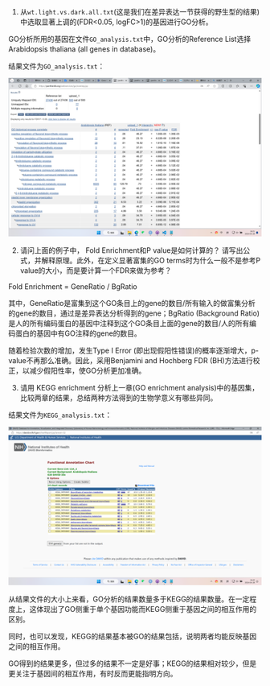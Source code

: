 1. 从`wt.light.vs.dark.all.txt`(这是我们在差异表达一节获得的野生型的结果)中选取显著上调的(FDR<0.05, logFC>1)的基因进行GO分析。

GO分析所用的基因在文件`GO_analysis.txt`中，GO分析的Reference List选择Arabidopsis thaliana (all genes in database)。

结果文件为`GO_analysis.txt`：

![alt text](GO_analysis.png)

2. 请问上面的例子中， Fold Enrichment和P value是如何计算的？ 请写出公式，并解释原理。此外，在定义显著富集的GO terms时为什么一般不是参考P value的大小，而是要计算一个FDR来做为参考？

Fold Enrichment = GeneRatio / BgRatio

其中，GeneRatio是富集到这个GO条目上的gene的数目/所有输入的做富集分析的gene的数目，通过是差异表达分析得到的gene；BgRatio (Background Ratio)是人的所有编码蛋白的基因中注释到这个GO条目上面的gene的数目/人的所有编码蛋白的基因中有GO注释的gene的数目。

随着检验次数的增加，发生Type I Error (即出现假阳性错误)的概率逐渐增大，p-value不再那么准确。因此，采用Benjamini and Hochberg FDR (BH)方法进行校正，以减少假阳性率，使GO分析更加准确。

3. 请用 KEGG enrichment 分析上一章(GO enrichment analysis)中的基因集，比较两章的结果，总结两种方法得到的生物学意义有哪些异同。

结果文件为`KEGG_analysis.txt`：

![alt text](KEGG_analysis.png)

从结果文件的大小上来看，GO分析的结果数量多于KEGG的结果数量。在一定程度上，这体现出了GO侧重于单个基因功能而KEGG侧重于基因之间的相互作用的区别。

同时，也可以发现，KEGG的结果基本被GO的结果包括，说明两者均能反映基因之间的相互作用。

GO得到的结果更多，但过多的结果不一定是好事；KEGG的结果相对较少，但是更关注于基因间的相互作用，有时反而更能指明方向。
